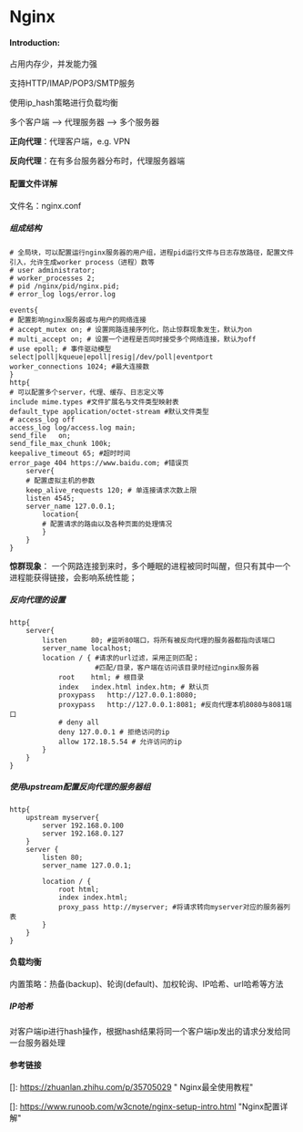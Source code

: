 # Nginx

#### Introduction:

占用内存少，并发能力强

支持HTTP/IMAP/POP3/SMTP服务

使用ip_hash策略进行负载均衡

多个客户端 --> 代理服务器 --> 多个服务器

**正向代理**：代理客户端，e.g. VPN

**反向代理**：在有多台服务器分布时，代理服务器端

#### 配置文件详解
文件名：nginx.conf
##### 组成结构

```shell
# 全局块，可以配置运行nginx服务器的用户组，进程pid运行文件与日志存放路径，配置文件引入，允许生成worker process（进程）数等
# user administrator;
# worker_processes 2;
# pid /nginx/pid/nginx.pid;
# error_log logs/error.log

events{
# 配置影响nginx服务器或与用户的网络连接
# accept_mutex on; # 设置网路连接序列化，防止惊群现象发生，默认为on
# multi_accept on; # 设置一个进程是否同时接受多个网络连接，默认为off
# use epoll; # 事件驱动模型 select|poll|kqueue|epoll|resig|/dev/poll|eventport
worker_connections 1024; #最大连接数
}
http{
# 可以配置多个server，代理、缓存、日志定义等
include mime.types #文件扩展名与文件类型映射表
default_type application/octet-stream #默认文件类型
# access_log off
access_log log/access.log main;
send_file 	on;
send_file_max_chunk 100k;
keepalive_timeout 65; #超时时间
error_page 404 https://www.baidu.com; #错误页
	server{
	# 配置虚拟主机的参数
	keep_alive_requests 120; # 单连接请求次数上限
	listen 4545;
	server_name 127.0.0.1;
		location{
		# 配置请求的路由以及各种页面的处理情况
		}
	}
}
```
**惊群现象**： 一个网路连接到来时，多个睡眠的进程被同时叫醒，但只有其中一个进程能获得链接，会影响系统性能；

##### 反向代理的设置

```shell
http{
	server{
		listen		80; #监听80端口，将所有被反向代理的服务器都指向该端口
		server_name localhost;
		location / { #请求的url过滤，采用正则匹配；
					 #匹配/目录，客户端在访问该目录时经过nginx服务器
			root	html; # 根目录
			index	index.html index.htm; # 默认页
			proxypass	http://127.0.0.1:8080;
			proxypass 	http://127.0.0.1:8081; #反向代理本机8080与8081端口
			# deny all
			deny 127.0.0.1 # 拒绝访问的ip
			allow 172.18.5.54 # 允许访问的ip
		}
	}
}
```
##### 使用upstream配置反向代理的服务器组

```shell
http{
	upstream myserver{
		server 192.168.0.100
		server 192.168.0.127
	}
	server {
		listen 80;
		server_name 127.0.0.1;
		
		location / {
			root html;
			index index.html;
			proxy_pass http://myserver; #将请求转向myserver对应的服务器列表
		}
	}
}
```

#### 负载均衡
内置策略：热备(backup)、轮询(default)、加权轮询、IP哈希、url哈希等方法
##### IP哈希
对客户端ip进行hash操作，根据hash结果将同一个客户端ip发出的请求分发给同一台服务器处理

#### 参考链接

[]: https://zhuanlan.zhihu.com/p/35705029	" Nginx最全使用教程"

[]: https://www.runoob.com/w3cnote/nginx-setup-intro.html "Nginx配置详解"
